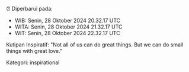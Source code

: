 ⏰ Diperbarui pada:
- WIB: Senin, 28 Oktober 2024 20.32.17 UTC
- WITA: Senin, 28 Oktober 2024 21.32.17 UTC
- WIT: Senin, 28 Oktober 2024 22.32.17 UTC

Kutipan Inspiratif:
"Not all of us can do great things. But we can do small things with great love."


Kategori: inspirational

